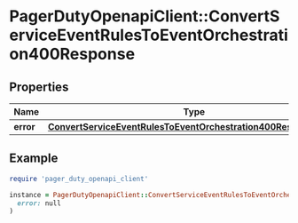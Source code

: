 # PagerDutyOpenapiClient::ConvertServiceEventRulesToEventOrchestration400Response

## Properties

| Name | Type | Description | Notes |
| ---- | ---- | ----------- | ----- |
| **error** | [**ConvertServiceEventRulesToEventOrchestration400ResponseError**](ConvertServiceEventRulesToEventOrchestration400ResponseError.md) |  | [optional] |

## Example

```ruby
require 'pager_duty_openapi_client'

instance = PagerDutyOpenapiClient::ConvertServiceEventRulesToEventOrchestration400Response.new(
  error: null
)
```

